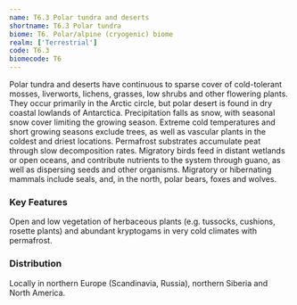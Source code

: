 ```yaml
---
name: T6.3 Polar tundra and deserts
shortname: T6.3 Polar tundra
biome: T6. Polar/alpine (cryogenic) biome
realm: ['Terrestrial']
code: T6.3
biomecode: T6
---
```


Polar tundra and deserts have continuous to sparse cover of cold-tolerant mosses, liverworts, lichens, grasses, low shrubs and other flowering plants. They occur primarily in the Arctic circle, but polar desert is found in dry coastal lowlands of Antarctica. Precipitation falls as snow, with seasonal snow cover limiting the growing season. Extreme cold temperatures and short growing seasons exclude trees, as well as vascular plants in the coldest and driest locations. Permafrost substrates accumulate peat through slow decomposition rates. Migratory birds feed in distant wetlands or open oceans, and contribute nutrients to the system through guano, as well as dispersing seeds and other organisms. Migratory or hibernating mammals include seals, and, in the north, polar bears, foxes and wolves.

### Key Features

Open and low vegetation of herbaceous plants (e.g. tussocks, cushions,  rosette plants) and abundant kryptogams in very cold climates with permafrost.

### Distribution

Locally in northern Europe (Scandinavia, Russia), northern Siberia and North America.
